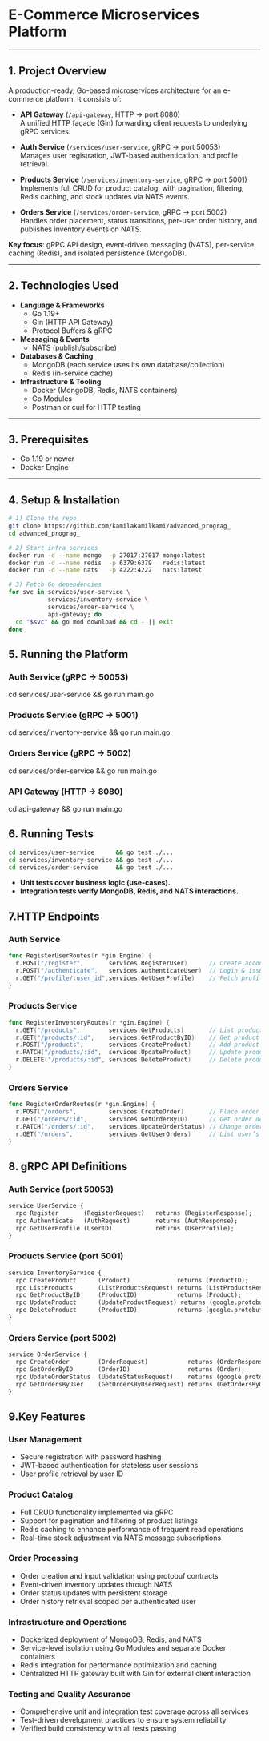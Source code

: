 # E-Commerce Microservices Platform

---

## 1. Project Overview  
A production-ready, Go-based microservices architecture for an e-commerce platform. It consists of:

- **API Gateway** (`/api-gateway`, HTTP → port 8080)  
  A unified HTTP façade (Gin) forwarding client requests to underlying gRPC services.

- **Auth Service** (`/services/user-service`, gRPC → port 50053)  
  Manages user registration, JWT-based authentication, and profile retrieval.

- **Products Service** (`/services/inventory-service`, gRPC → port 5001)  
  Implements full CRUD for product catalog, with pagination, filtering, Redis caching, and stock updates via NATS events.

- **Orders Service** (`/services/order-service`, gRPC → port 5002)  
  Handles order placement, status transitions, per-user order history, and publishes inventory events on NATS.

**Key focus**: gRPC API design, event-driven messaging (NATS), per-service caching (Redis), and isolated persistence (MongoDB).

---

## 2. Technologies Used  
- **Language & Frameworks**  
  - Go 1.19+  
  - Gin (HTTP API Gateway)  
  - Protocol Buffers & gRPC  
- **Messaging & Events**  
  - NATS (publish/subscribe)  
- **Databases & Caching**  
  - MongoDB (each service uses its own database/collection)  
  - Redis (in-service cache)  
- **Infrastructure & Tooling**  
  - Docker (MongoDB, Redis, NATS containers)  
  - Go Modules  
  - Postman or curl for HTTP testing  

---

## 3. Prerequisites  
- Go 1.19 or newer  
- Docker Engine  

---

## 4. Setup & Installation  

```bash
# 1) Clone the repo  
git clone https://github.com/kamilakamilkami/advanced_prograg_  
cd advanced_prograg_

# 2) Start infra services  
docker run -d --name mongo  -p 27017:27017 mongo:latest  
docker run -d --name redis  -p 6379:6379   redis:latest  
docker run -d --name nats   -p 4222:4222   nats:latest  

# 3) Fetch Go dependencies  
for svc in services/user-service \
           services/inventory-service \
           services/order-service \
           api-gateway; do
  cd "$svc" && go mod download && cd - || exit
done
```
## 5. Running the Platform

### Auth Service (gRPC → 50053)
cd services/user-service && go run main.go

### Products Service (gRPC → 5001)
cd services/inventory-service && go run main.go

### Orders Service (gRPC → 5002)
cd services/order-service && go run main.go

### API Gateway (HTTP → 8080)
cd api-gateway && go run main.go

## 6. Running Tests
```bash
cd services/user-service      && go test ./...
cd services/inventory-service && go test ./...
cd services/order-service     && go test ./...
```
 - **Unit tests cover business logic (use-cases).**
- **Integration tests verify MongoDB, Redis, and NATS interactions.**

## 7.HTTP Endpoints
### Auth Service 
```go
func RegisterUserRoutes(r *gin.Engine) {
  r.POST("/register",       services.RegisterUser)      // Create account
  r.POST("/authenticate",   services.AuthenticateUser)  // Login & issue JWT
  r.GET("/profile/:user_id",services.GetUserProfile)    // Fetch profile
}

```

### Products Service 
```go
func RegisterInventoryRoutes(r *gin.Engine) {
  r.GET("/products",        services.GetProducts)       // List products
  r.GET("/products/:id",    services.GetProductByID)    // Get product by ID
  r.POST("/products",       services.CreateProduct)     // Add product
  r.PATCH("/products/:id",  services.UpdateProduct)     // Update product
  r.DELETE("/products/:id", services.DeleteProduct)     // Delete product
}

```

### Orders Service
```go
func RegisterOrderRoutes(r *gin.Engine) {
  r.POST("/orders",         services.CreateOrder)       // Place order
  r.GET("/orders/:id",      services.GetOrderByID)      // Get order details
  r.PATCH("/orders/:id",    services.UpdateOrderStatus) // Change order status
  r.GET("/orders",          services.GetUserOrders)     // List user’s orders
}
```
## 8. gRPC API Definitions
### Auth Service (port 50053)
```protobuf
service UserService {
  rpc Register       (RegisterRequest)   returns (RegisterResponse);
  rpc Authenticate   (AuthRequest)       returns (AuthResponse);
  rpc GetUserProfile (UserID)            returns (UserProfile);
}

```

### Products Service (port 5001)
```protobuf
service InventoryService {
  rpc CreateProduct      (Product)             returns (ProductID);
  rpc ListProducts       (ListProductsRequest) returns (ListProductsResponse);
  rpc GetProductByID     (ProductID)           returns (Product);
  rpc UpdateProduct      (UpdateProductRequest) returns (google.protobuf.Empty);
  rpc DeleteProduct      (ProductID)           returns (google.protobuf.Empty);
}

```

### Orders Service (port 5002)
```protobuf
service OrderService {
  rpc CreateOrder        (OrderRequest)           returns (OrderResponse);
  rpc GetOrderByID       (OrderID)                returns (Order);
  rpc UpdateOrderStatus  (UpdateStatusRequest)    returns (google.protobuf.Empty);
  rpc GetOrdersByUser    (GetOrdersByUserRequest) returns (GetOrdersByUserResponse);
}
```
## 9.Key Features

### User Management
- Secure registration with password hashing
- JWT-based authentication for stateless user sessions
- User profile retrieval by user ID

### Product Catalog
- Full CRUD functionality implemented via gRPC
- Support for pagination and filtering of product listings
- Redis caching to enhance performance of frequent read operations
- Real-time stock adjustment via NATS message subscriptions

### Order Processing
- Order creation and input validation using protobuf contracts
- Event-driven inventory updates through NATS
- Order status updates with persistent storage
- Order history retrieval scoped per authenticated user

### Infrastructure and Operations
- Dockerized deployment of MongoDB, Redis, and NATS
- Service-level isolation using Go Modules and separate Docker containers
- Redis integration for performance optimization and caching
- Centralized HTTP gateway built with Gin for external client interaction

### Testing and Quality Assurance
- Comprehensive unit and integration test coverage across all services
- Test-driven development practices to ensure system reliability
- Verified build consistency with all tests passing

